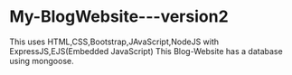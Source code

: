 # My-BlogWebsite---version2
This uses HTML,CSS,Bootstrap,JAvaScript,NodeJS with ExpressJS,EJS(Embedded JavaScript) This Blog-Website has a database using mongoose.
